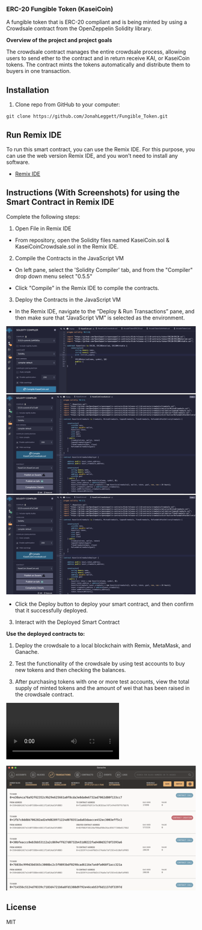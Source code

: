 ### ERC-20 Fungible Token (KaseiCoin)
A fungible token that is ERC-20 compliant and is being minted by using a Crowdsale contract from the OpenZeppelin Solidity library.

**Overview of the project and project goals**

The crowdsale contract manages the entire crowdsale process, allowing users to send ether to the contract and in return receive KAI, or KaseiCoin tokens. The contract mints the tokens automatically and distribute them to buyers in one transaction.

## Installation

1. Clone repo from GitHub to your computer:

```
git clone https://github.com/JonahLeggett/Fungible_Token.git
```

## Run Remix IDE

To run this smart contract, you can use the Remix IDE. For this purpose, you can use the web version Remix IDE, and you won’t need to install any software.

* [Remix IDE](https://remix.ethereum.org/)

## Instructions (With Screenshots) for using the Smart Contract in Remix IDE

Complete the following steps:

1. Open File in Remix IDE

- From repository, open the Solidity files named KaseiCoin.sol & KaseiCoinCrowdsale.sol in the Remix IDE.

2. Compile the Contracts in the JavaScript VM

- On left pane, select the 'Solidity Compiler' tab, and from the "Compiler" drop down menu select "0.5.5"

- Click "Compile" in the Remix IDE to compile the contracts. 

3. Deploy the Contracts in the JavaScript VM

- In the Remix IDE, navigate to the “Deploy & Run Transactions” pane, and then make sure that “JavaScript VM” is selected as the environment.

![Deploy Coin](Resources/Kasei_Coin.png)
![Deploy Crowdsale](Resources/Kasei_Coin_Crowdsale.png)
![Fully Deployed](Resources/Kasei_Coin_Crowdsale.png)

- Click the Deploy button to deploy your smart contract, and then confirm that it successfully deployed.

3. Interact with the Deployed Smart Contract

**Use the deployed contracts to:**

1. Deploy the crowdsale to a local blockchain with Remix, MetaMask, and Ganache.

2. Test the functionality of the crowdsale by using test accounts to buy new tokens and then checking the balances.  

3. After purchasing tokens with one or more test accounts, view the total supply of minted tokens and the amount of wei that has been raised in the crowdsale contract.

![Screen Recording](Resources/Fungible_Token_Recording.mov)

![Ganache](Resources/Ganache_Transactions.png)

## License

MIT